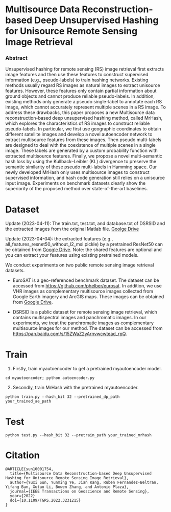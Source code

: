 # Multisource Data Reconstruction-based Deep Unsupervised Hashing for Unisource Remote Sensing Image Retrieval

### Abstract
Unsupervised hashing for remote sensing (RS) image retrieval first extracts image features and then use these features to construct supervised information (e.g., pseudo-labels) to train hashing networks. Existing methods usually regard RS images as natural images to extract unisource features. However, these features only contain partial information about ground objects and cannot produce reliable pseudo-labels. In addition, existing methods only generate a pseudo single-label to annotate each RS image, which cannot accurately represent multiple scenes in a RS image. To address these drawbacks, this paper proposes a new Multisource data reconstruction-based deep unsupervised hashing method, called MrHash, which explores the characteristics of RS images to construct reliable pseudo-labels. In particular, we first use geographic coordinates to obtain different satellite images and develop a novel autoencoder network to extract multisource features from these images. Then pseudo multi-labels are designed to deal with the coexistence of multiple scenes in a single image. These labels are generated by a custom probability function with extracted multisource features. Finally, we propose a novel multi-semantic hash loss by using the Kullback–Leibler (KL) divergence to preserve the semantic similarity of these pseudo multi-labels in Hamming space. Our newly developed MrHash only uses multisource images to construct supervised information, and hash code generation still relies on a unisource input image. Experiments on benchmark datasets clearly show the superiority of the proposed method over state-of-the-art baselines.

# Dataset
Update (2023-04-11): The train.txt, test.txt, and database.txt of DSRSID and the extracted images from the original Matlab file. [Goolge Drive](https://drive.google.com/drive/folders/1feVZtNBecd00WNY2vf0TfeLpnclO7jbg)

Update (2023-04-04): the extracted features (e.g., all_features_resnet50_without_l2_msi.pickle) by a pretrained ResNet50 can be obtained from [Google Drive](https://drive.google.com/file/d/1d2VfWeTsb4-VDnf1yU4w3EEWjci4oFmc/view?usp=sharing). Note: the shared features are optional and you can extract your features using existing pretrained models.

We conduct experiments on two public remote sensing image retrieval datasets.

- EuroSAT is a geo-referenced benchmark dataset. The dataset can be accessed from https://github.com/phelber/eurosat. In addition, we use VHR images as complementary multisource images collected from Google Earth imagery and ArcGIS maps. These images can be obtained from [Google Drive](https://drive.google.com/file/d/1k9-UAXdkik10fJMvrSwfSMCeIzMbexFG/view?usp=sharing).

- DSRSID is a public dataset for remote sensing image retrieval, which contains multispectral images and panchromatic images. In our experiments, we treat the panchromatic images as complementary multisource images for our method. The dataset can be accessed from https://pan.baidu.com/s/15ZWaZ2yArnvwcwtead_rpQ.

# Train

1. Firstly, train myautoencoder to get a pretrained myautoencoder model.
```
cd myautoencoder; python autoencoder.py
```

2. Secondly, train MrHash with the pretrained myautoencoder.
```
python train.py --hash_bit 32 --pretrained_dp_path your_trained_ae_path
```

# Test
```
python test.py --hash_bit 32 --pretrain_path your_trained_mrhash
```

# Citation

```
@ARTICLE{sun10001754,
  title={Multisource Data Reconstruction-based Deep Unsupervised Hashing for Unisource Remote Sensing Image Retrieval}, 
  author={Yuxi Sun, Yunming Ye, Jian Kang, Ruben Fernandez-Beltran, Yifang Ban, Xutao Li, Bowen Zhang, and Antonio Plaza},
  journal={IEEE Transactions on Geoscience and Remote Sensing}, 
  year={2022}
  doi={10.1109/TGRS.2022.3231215}
}
```
